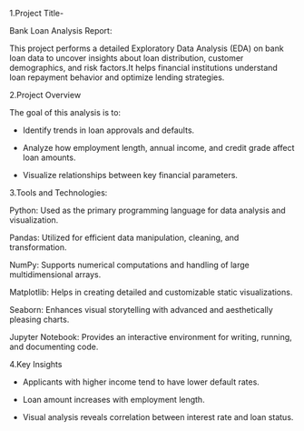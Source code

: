 1.Project Title-

 Bank Loan Analysis Report:

This project performs a detailed Exploratory Data Analysis (EDA) on bank loan data to uncover insights about loan distribution, customer demographics, and risk factors.It helps financial institutions understand loan repayment behavior and optimize lending strategies.

2.Project Overview

The goal of this analysis is to:
- Identify trends in loan approvals and defaults.
  
- Analyze how employment length, annual income, and credit grade affect loan amounts.
  
- Visualize relationships between key financial parameters.

3.Tools and Technologies:

Python: Used as the primary programming language for data analysis and visualization.

Pandas: Utilized for efficient data manipulation, cleaning, and transformation.

NumPy: Supports numerical computations and handling of large multidimensional arrays.

Matplotlib: Helps in creating detailed and customizable static visualizations.

Seaborn: Enhances visual storytelling with advanced and aesthetically pleasing charts.

Jupyter Notebook: Provides an interactive environment for writing, running, and documenting code.

4.Key Insights

- Applicants with higher income tend to have lower default rates.

- Loan amount increases with employment length.
  
- Visual analysis reveals correlation between interest rate and loan status.
